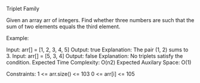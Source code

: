 Triplet Family

Given an array arr of integers. Find whether three numbers are such that the sum of two elements equals the third element.


Example:

Input: arr[] = [1, 2, 3, 4, 5]
Output: true
Explanation: The pair (1, 2) sums to 3.
Input: arr[] = [5, 3, 4]
Output: false
Explanation: No triplets satisfy the condition.
Expected Time Complexity: O(n2)
Expected Auxilary Space: O(1)

Constraints:
1 <= arr.size() <= 103
0 <= arr[i] <= 105